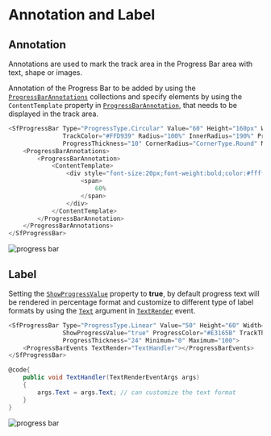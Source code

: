 # Annotation and Label

## Annotation

Annotations are used to mark the track area in the Progress Bar area with text, shape or images.

Annotation of the Progress Bar to be added by using the [`ProgressBarAnnotations`](https://help.syncfusion.com/cr/blazor/Syncfusion.Blazor.ProgressBar.ProgressBarAnnotations.html) collections and specify elements by using the `ContentTemplate` property in [`ProgressBarAnnotation`](https://help.syncfusion.com/cr/blazor/Syncfusion.Blazor.ProgressBar.PogressBarAnnotation.html), that needs to be displayed in the track area.

```csharp
<SfProgressBar Type="ProgressType.Circular" Value="60" Height="160px" Width="160px" EnableRtl="false"
               TrackColor="#FFD939" Radius="100%" InnerRadius="190%" ProgressColor="white" TrackThickness="80"
               ProgressThickness="10" CornerRadius="CornerType.Round" Minimum="0" Maximum="100">
    <ProgressBarAnnotations>
        <ProgressBarAnnotation>
            <ContentTemplate>
                <div style="font-size:20px;font-weight:bold;color:#ffffff;fill:#ffffff">
                    <span>
                        60%
                    </span>
                </div>
            </ContentTemplate>
        </ProgressBarAnnotation>
    </ProgressBarAnnotations>
</SfProgressBar>
```

![progress bar](images/annotation.png)

## Label

Setting the [`ShowProgressValue`](https://help.syncfusion.com/cr/blazor/Syncfusion.Blazor.ProgressBar.SfProgressBar.html#Syncfusion_Blazor_ProgressBar_SfProgressBar_ShowProgressValue) property to **true**, by default progress text will be rendered in  percentage format and customize to different type of label formats by using the [`Text`](https://help.syncfusion.com/cr/blazor/Syncfusion.Blazor.ProgressBar.TextRenderEventArgs.html#Syncfusion_Blazor_ProgressBar_TextRenderEventArgs_Text) argument in [`TextRender`](https://help.syncfusion.com/cr/blazor/Syncfusion.Blazor.ProgressBar.ProgressBarEvents.html#Syncfusion_Blazor_ProgressBar_ProgressBarEvents_TextRender) event.

```csharp
<SfProgressBar Type="ProgressType.Linear" Value="50" Height="60" Width="90%" TrackColor="#F8C7D8"
               ShowProgressValue="true" ProgressColor="#E3165B" TrackThickness="24" CornerRadius="CornerType.Round"
               ProgressThickness="24" Minimum="0" Maximum="100">
    <ProgressBarEvents TextRender="TextHandler"></ProgressBarEvents>
</SfProgressBar>

@code{
    public void TextHandler(TextRenderEventArgs args)
    {
        args.Text = args.Text; // can customize the text format
    }
}
```

![progress bar](images/label.png)
